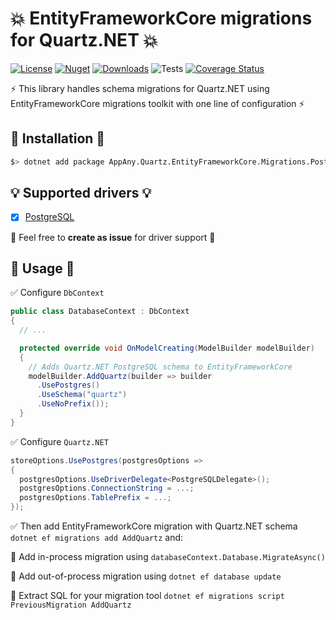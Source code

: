 # 💥 EntityFrameworkCore migrations for Quartz.NET 💥

[![License](https://img.shields.io/github/license/appany/AppAny.HotChocolate.FluentValidation.svg)](https://github.com/appany/AppAny.HotChocolate.FluentValidation/blob/main/LICENSE)
[![Nuget](https://img.shields.io/nuget/v/AppAny.Quartz.EntityFrameworkCore.Migrations.PostgreSQL.svg)](https://www.nuget.org/packages/AppAny.Quartz.EntityFrameworkCore.Migrations.PostgreSQL)
[![Downloads](https://img.shields.io/nuget/dt/AppAny.Quartz.EntityFrameworkCore.Migrations)](https://www.nuget.org/packages/AppAny.Quartz.EntityFrameworkCore.Migrations)
![Tests](https://github.com/appany/AppAny.Quartz.EntityFrameworkCore.Migrations/workflows/Tests/badge.svg)
[![Coverage Status](https://coveralls.io/repos/github/appany/Minio.AspNetCore/badge.svg?branch=main)](https://coveralls.io/github/appany/Minio.AspNetCore?branch=main)

⚡️ This library handles schema migrations for Quartz.NET using EntityFrameworkCore migrations toolkit with one line of configuration ⚡️

## 🔧 Installation 🔧

```bash
$> dotnet add package AppAny.Quartz.EntityFrameworkCore.Migrations.PostgreSQL
```

## 💡 Supported drivers 💡

- [x] [PostgreSQL](https://www.nuget.org/packages/Npgsql.EntityFrameworkCore.PostgreSQL)

🚧 Feel free to **create as issue** for driver support 🚧

## 🎨 Usage 🎨

✅ Configure `DbContext`
```cs
public class DatabaseContext : DbContext
{
  // ...

  protected override void OnModelCreating(ModelBuilder modelBuilder)
  {
    // Adds Quartz.NET PostgreSQL schema to EntityFrameworkCore
    modelBuilder.AddQuartz(builder => builder
      .UsePostgres()
      .UseSchema("quartz")
      .UseNoPrefix());
  }
}
```

✅ Configure `Quartz.NET`
```cs
storeOptions.UsePostgres(postgresOptions =>
{
  postgresOptions.UseDriverDelegate<PostgreSQLDelegate>();
  postgresOptions.ConnectionString = ...;
  postgresOptions.TablePrefix = ...;
});
```

✅ Then add EntityFrameworkCore migration with Quartz.NET schema `dotnet ef migrations add AddQuartz` and:

🚩 Add in-process migration using `databaseContext.Database.MigrateAsync()`

🚩 Add out-of-process migration using `dotnet ef database update`

🚩 Extract SQL for your migration tool `dotnet ef migrations script PreviousMigration AddQuartz`
